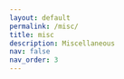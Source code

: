 ```yaml
---
layout: default
permalink: /misc/
title: misc
description: Miscellaneous
nav: false
nav_order: 3
---
```


